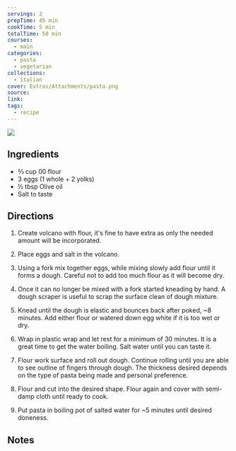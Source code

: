 ```yaml
---
servings: 2
prepTime: 45 min
cookTime: 5 min
totalTime: 50 min
courses:
  - main
categories:
  - pasta
  - vegetarian
collections:
  - italian
cover: Extras/Attachments/pasta.png
source:
link:
tags:
  - recipe
---
```


![](Extras/Attachments/pasta.png)


## Ingredients

- ⅔ cup 00 flour
- 3 eggs (1 whole + 2 yolks)
- ½ tbsp Olive oil
- Salt to taste


## Directions

1. Create volcano with flour, it's fine to have extra as only the needed amount will be incorporated.

2. Place eggs and salt in the volcano.

3. Using a fork mix together eggs, while mixing slowly add flour until it forms a dough. Careful not to add too much flour as it will become dry.

4. Once it can no longer be mixed with a fork started kneading by hand. A dough scraper is useful to scrap the surface clean of dough mixture.

5. Knead until the dough is elastic and bounces back after poked, ~8 minutes. Add either flour or watered down egg white if it is too wet or dry.

6. Wrap in plastic wrap and let rest for a minimum of 30 minutes. It is a great time to get the water boiling. Salt water until you can taste it.

7. Flour work surface and roll out dough. Continue rolling until you are able to see outline of fingers through dough. The thickness desired depends on the type of pasta being made and personal preference.

8. Flour and cut into the desired shape. Flour again and cover with semi-damp cloth until ready to cook.

9. Put pasta in boiling pot of salted water for ~5 minutes until desired doneness.


## Notes